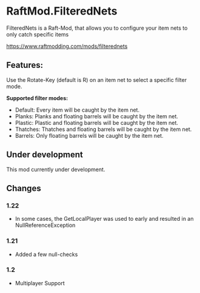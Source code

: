# RaftMod.FilteredNets

FilteredNets is a Raft-Mod, that allows you to configure your item nets to only catch specific items

https://www.raftmodding.com/mods/filterednets

## Features:
 
Use the Rotate-Key (default is R) on an item net to select a specific filter mode.

**Supported filter modes:**

- Default: Every item will be caught by the item net.
- Planks: Planks and floating barrels will be caught by the item net.
- Plastic: Plastic and floating barrels will be caught by the item net.
- Thatches: Thatches and floating barrels will be caught by the item net.
- Barrels: Only floating barrels will be caught by the item net.

## Under development

This mod currently under development. 

## Changes

### 1.22

- In some cases, the GetLocalPlayer was used to early and resulted in an NullReferenceException

### 1.21

- Added a few null-checks

### 1.2

- Multiplayer Support
